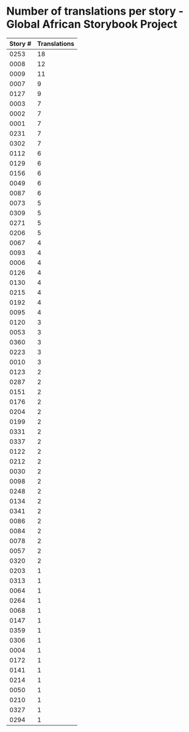 # Number of translations per story - Global African Storybook Project

Story # | Translations
------- | ------------
0253 | 18
0008 | 12
0009 | 11
0007 | 9
0127 | 9
0003 | 7
0002 | 7
0001 | 7
0231 | 7
0302 | 7
0112 | 6
0129 | 6
0156 | 6
0049 | 6
0087 | 6
0073 | 5
0309 | 5
0271 | 5
0206 | 5
0067 | 4
0093 | 4
0006 | 4
0126 | 4
0130 | 4
0215 | 4
0192 | 4
0095 | 4
0120 | 3
0053 | 3
0360 | 3
0223 | 3
0010 | 3
0123 | 2
0287 | 2
0151 | 2
0176 | 2
0204 | 2
0199 | 2
0331 | 2
0337 | 2
0122 | 2
0212 | 2
0030 | 2
0098 | 2
0248 | 2
0134 | 2
0341 | 2
0086 | 2
0084 | 2
0078 | 2
0057 | 2
0320 | 2
0203 | 1
0313 | 1
0064 | 1
0264 | 1
0068 | 1
0147 | 1
0359 | 1
0306 | 1
0004 | 1
0172 | 1
0141 | 1
0214 | 1
0050 | 1
0210 | 1
0327 | 1
0294 | 1
